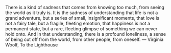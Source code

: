 There is a kind of sadness that comes from knowing too much, from seeing the world as it truly is. It is the sadness of understanding that life is not a grand adventure, but a series of small, insignificant moments, that love is not a fairy tale, but a fragile, fleeting emotion, that happiness is not a permanent state, but a rare, fleeting glimpse of something we can never hold onto. And in that understanding, there is a profound loneliness, a sense of being cut off from the world, from other people, from oneself.
— Virginia Woolf, To the Lighthouse
